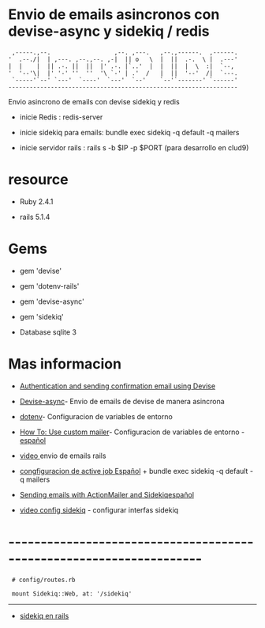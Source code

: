 # Envio de emails asincronos con devise-async y sidekiq / redis

     ,-----.,--.                  ,--. ,---.   ,--.,------.  ,------.
    '  .--./|  | ,---. ,--.,--. ,-|  || o   \  |  ||  .-.  \ |  .---'
    |  |    |  || .-. ||  ||  |' .-. |`..'  |  |  ||  |  \  :|  `--, 
    '  '--'\|  |' '-' ''  ''  '\ `-' | .'  /   |  ||  '--'  /|  `---.
     `-----'`--' `---'  `----'  `---'  `--'    `--'`-------' `------'
    ----------------------------------------------------------------- 


Envio asincrono de emails con devise
sidekiq  y redis 

- inicie Redis : redis-server

- inicie sidekiq para emails: bundle exec sidekiq -q default -q mailers 

- inicie servidor rails : rails s -b $IP -p $PORT (para desarrollo en clud9) 

# resource

* Ruby 2.4.1

* rails 5.1.4

# Gems

* gem 'devise'

* gem 'dotenv-rails'

* gem 'devise-async'

* gem 'sidekiq'

* Database sqlite 3

# Mas informacion 

+ [Authentication and sending confirmation email using Devise ](http://www.bogotobogo.com/RubyOnRails/RubyOnRails_Devise_Authentication_Sending_Confirmation_Email.php)

+ [Devise-async](https://github.com/mhfs/devise-async)- Envio de emails de devise de manera  asincrona

+ [dotenv](https://github.com/bkeepers/dotenv)- Configuracion de variables de entorno

+ [How To: Use custom mailer](https://github.com/plataformatec/devise/wiki/How-To:-Use-custom-mailer)- Configuracion de variables de entorno - [español](https://translate.googleusercontent.com/translate_c?depth=1&hl=es&prev=search&rurl=translate.google.com&sl=en&sp=nmt4&u=https://github.com/plataformatec/devise/wiki/How-To:-Use-custom-mailer&usg=ALkJrhh4gyW5Gnz5yGRObTjXUnPdLrj6xw)


+ [video ](https://www.youtube.com/watch?v=9QCatmBq-R8) envio de emails rails

+ [congfiguracion de active job ](https://github.com/mperham/sidekiq/wiki/Active-Job)[Español](https://translate.googleusercontent.com/translate_c?depth=1&hl=es&prev=search&rurl=translate.google.com&sl=en&sp=nmt4&u=https://gist.github.com/maxivak/690e6c353f65a86a4af9&usg=ALkJrhiEWo2J-bIbtmbfpRHYx4deN7-DMg) + bundle exec sidekiq -q default -q mailers 

+ [Sending emails with ActionMailer and Sidekiq](https://gist.github.com/maxivak/690e6c353f65a86a4af9)[español](https://translate.googleusercontent.com/translate_c?depth=1&hl=es&prev=search&rurl=translate.google.com&sl=en&sp=nmt4&u=https://gist.github.com/maxivak/690e6c353f65a86a4af9&usg=ALkJrhiEWo2J-bIbtmbfpRHYx4deN7-DMg)

+ [video config sidekiq](https://www.youtube.com/watch?v=iIXLt24f8Mg&t=132s) - configurar interfas sidekiq 


# --------------------------------------------------------------------

     # config/routes.rb
     
     mount Sidekiq::Web, at: '/sidekiq'
     
  ----------------------------------------------------------------- 

+ [sidekiq en rails](https://github.com/mperham/sidekiq/wiki/Getting-Started)
